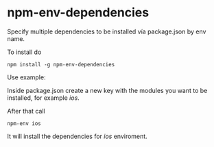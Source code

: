 # npm-env-dependencies

Specify multiple dependencies to be installed vía package.json by env name.

To install do

```
npm install -g npm-env-dependencies
```

Use example:

Inside package.json create a new key with the modules you want to be installed, for example _ios_.

After that call

```
npm-env ios
```

It will install the dependencies for _ios_ enviroment.
